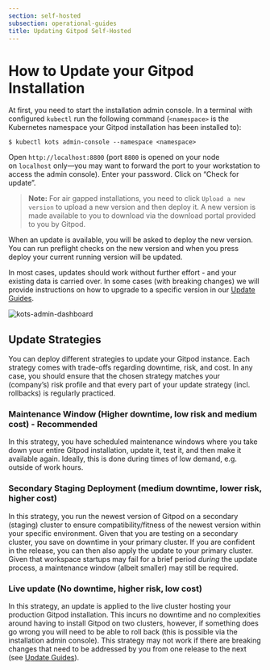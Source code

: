 ```yaml
---
section: self-hosted
subsection: operational-guides
title: Updating Gitpod Self-Hosted
---
```


<script context="module">
  export const prerender = true;
</script>

# How to Update your Gitpod Installation

At first, you need to start the installation admin console. In a terminal with configured `kubectl` run the following command (`<namespace>` is the Kubernetes namespace your Gitpod installation has been installed to):

```shell
$ kubectl kots admin-console --namespace <namespace>
```

Open `http://localhost:8800` (port `8800` is opened on your node on `localhost` only—you may want to forward the port to your workstation to access the admin console). Enter your password. Click on “Check for update”.

> **Note:** For air gapped installations, you need to click `Upload a new version` to upload a new version and then deploy it. A new version is made available to you to download via the download portal provided to you by Gitpod.

When an update is available, you will be asked to deploy the new version. You can run preflight checks on the new version and when you press deploy your current running version will be updated.

In most cases, updates should work without further effort - and your existing data is carried over. In some cases (with breaking changes) we will provide instructions on how to upgrade to a specific version in our [Update Guides](./releases#upgrade-guides).

![kots-admin-dashboard](../../static/images/docs/self-hosted/kots-admin-dashboard.png)

## Update Strategies

You can deploy different strategies to update your Gitpod instance. Each strategy comes with trade-offs regarding downtime, risk, and cost. In any case, you should ensure that the chosen strategy matches your (company’s) risk profile and that every part of your update strategy (incl. rollbacks) is regularly practiced.

### Maintenance Window (Higher downtime, low risk and medium cost) - Recommended

In this strategy, you have scheduled maintenance windows where you take down your entire Gitpod installation, update it, test it, and then make it available again. Ideally, this is done during times of low demand, e.g. outside of work hours.

### Secondary Staging Deployment (medium downtime, lower risk, higher cost)

In this strategy, you run the newest version of Gitpod on a secondary (staging) cluster to ensure compatibility/fitness of the newest version within your specific environment. Given that you are testing on a secondary cluster, you save on downtime in your primary cluster. If you are confident in the release, you can then also apply the update to your primary cluster. Given that workspace startups may fail for a brief period _during_ the update process, a maintenance window (albeit smaller) may still be required.

### Live update (No downtime, higher risk, low cost)

In this strategy, an update is applied to the live cluster hosting your production Gitpod installation. This incurs no downtime and no complexities around having to install Gitpod on two clusters, however, if something does go wrong you will need to be able to roll back (this is possible via the installation admin console). This strategy may not work if there are breaking changes that need to be addressed by you from one release to the next (see [Update Guides](./releases#upgrade-guides)).
